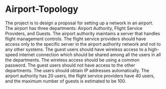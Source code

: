 # Airport-Topology
The project is to design a proposal for setting up a network in an airport. The airport has 
three departments: Airport Authority, Flight Service Providers, and Guests. The airport 
authority maintains a server that handles flight management controls. The flight service 
providers should have access only to the specific server in the airport authority network 
and not to any other systems. The guest users should have wireless access to a high-speed 
internet connection which should be shared among all the users in all the departments. 
The wireless access should be using a common password. The guest users should not have 
access to the other departments. The users should obtain IP addresses automatically. The 
airport authority has 20 users, the flight service providers have 40 users, and the 
maximum number of guests is estimated to be 100.
